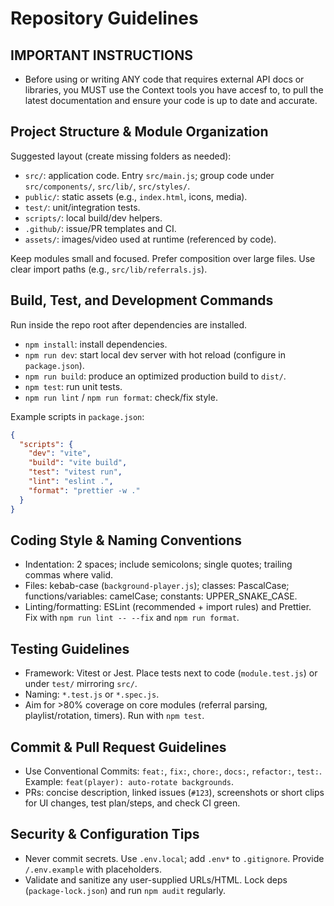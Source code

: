 # Repository Guidelines

## IMPORTANT INSTRUCTIONS
- Before using or writing ANY code that requires external API docs or libraries, you MUST use the Context tools you have accesf to, to pull the latest documentation and ensure your code is up to date and accurate.

## Project Structure & Module Organization

Suggested layout (create missing folders as needed):
- `src/`: application code. Entry `src/main.js`; group code under `src/components/`, `src/lib/`, `src/styles/`.
- `public/`: static assets (e.g., `index.html`, icons, media).
- `test/`: unit/integration tests.
- `scripts/`: local build/dev helpers.
- `.github/`: issue/PR templates and CI.
- `assets/`: images/video used at runtime (referenced by code).

Keep modules small and focused. Prefer composition over large files. Use clear import paths (e.g., `src/lib/referrals.js`).

## Build, Test, and Development Commands

Run inside the repo root after dependencies are installed.
- `npm install`: install dependencies.
- `npm run dev`: start local dev server with hot reload (configure in `package.json`).
- `npm run build`: produce an optimized production build to `dist/`.
- `npm test`: run unit tests.
- `npm run lint` / `npm run format`: check/fix style.

Example scripts in `package.json`:
```json
{
  "scripts": {
    "dev": "vite",
    "build": "vite build",
    "test": "vitest run",
    "lint": "eslint .",
    "format": "prettier -w ."
  }
}
```

## Coding Style & Naming Conventions

- Indentation: 2 spaces; include semicolons; single quotes; trailing commas where valid.
- Files: kebab-case (`background-player.js`); classes: PascalCase; functions/variables: camelCase; constants: UPPER_SNAKE_CASE.
- Linting/formatting: ESLint (recommended + import rules) and Prettier. Fix with `npm run lint -- --fix` and `npm run format`.

## Testing Guidelines

- Framework: Vitest or Jest. Place tests next to code (`module.test.js`) or under `test/` mirroring `src/`.
- Naming: `*.test.js` or `*.spec.js`.
- Aim for >80% coverage on core modules (referral parsing, playlist/rotation, timers). Run with `npm test`.

## Commit & Pull Request Guidelines

- Use Conventional Commits: `feat:`, `fix:`, `chore:`, `docs:`, `refactor:`, `test:`. Example: `feat(player): auto-rotate backgrounds`.
- PRs: concise description, linked issues (`#123`), screenshots or short clips for UI changes, test plan/steps, and check CI green.

## Security & Configuration Tips

- Never commit secrets. Use `.env.local`; add `.env*` to `.gitignore`. Provide `/.env.example` with placeholders.
- Validate and sanitize any user-supplied URLs/HTML. Lock deps (`package-lock.json`) and run `npm audit` regularly.

